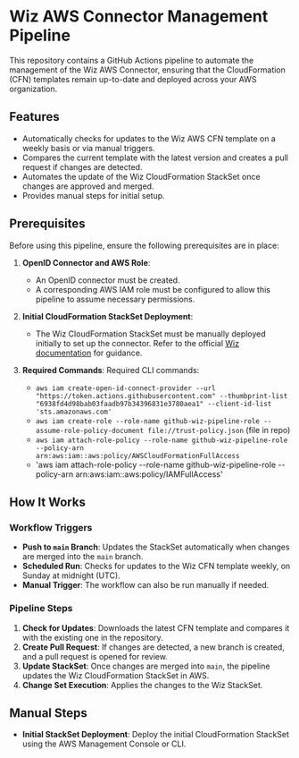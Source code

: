 # Wiz AWS Connector Management Pipeline

This repository contains a GitHub Actions pipeline to automate the management of the Wiz AWS Connector, ensuring that the CloudFormation (CFN) templates remain up-to-date and deployed across your AWS organization. 

## Features
- Automatically checks for updates to the Wiz AWS CFN template on a weekly basis or via manual triggers.
- Compares the current template with the latest version and creates a pull request if changes are detected.
- Automates the update of the Wiz CloudFormation StackSet once changes are approved and merged.
- Provides manual steps for initial setup.

## Prerequisites
Before using this pipeline, ensure the following prerequisites are in place:

1. **OpenID Connector and AWS Role**: 
   - An OpenID connector must be created.
   - A corresponding AWS IAM role must be configured to allow this pipeline to assume necessary permissions.
   
2. **Initial CloudFormation StackSet Deployment**:
   - The Wiz CloudFormation StackSet must be manually deployed initially to set up the connector. Refer to the official [Wiz documentation](https://www.wiz.io) for guidance.

3. **Required Commands**:
   Required CLI commands:
   - `aws iam create-open-id-connect-provider --url "https://token.actions.githubusercontent.com" --thumbprint-list "6938fd4d98bab03faadb97b34396831e3780aea1" --client-id-list 'sts.amazonaws.com'` 
   - `aws iam create-role --role-name github-wiz-pipeline-role --assume-role-policy-document file://trust-policy.json` (file in repo)
   - `aws iam attach-role-policy --role-name github-wiz-pipeline-role --policy-arn arn:aws:iam::aws:policy/AWSCloudFormationFullAccess`
   - 'aws iam attach-role-policy --role-name github-wiz-pipeline-role --policy-arn arn:aws:iam::aws:policy/IAMFullAccess'

## How It Works
### Workflow Triggers
- **Push to `main` Branch**: Updates the StackSet automatically when changes are merged into the `main` branch.
- **Scheduled Run**: Checks for updates to the Wiz CFN template weekly, on Sunday at midnight (UTC).
- **Manual Trigger**: The workflow can also be run manually if needed.

### Pipeline Steps
1. **Check for Updates**: Downloads the latest CFN template and compares it with the existing one in the repository.
2. **Create Pull Request**: If changes are detected, a new branch is created, and a pull request is opened for review.
3. **Update StackSet**: Once changes are merged into `main`, the pipeline updates the Wiz CloudFormation StackSet in AWS.
4. **Change Set Execution**: Applies the changes to the Wiz StackSet.

## Manual Steps
- **Initial StackSet Deployment**: 
  Deploy the initial CloudFormation StackSet using the AWS Management Console or CLI.
